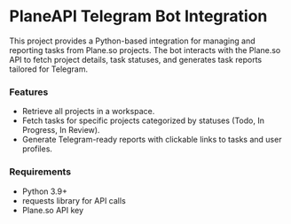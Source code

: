 # PlaneAPI Telegram Bot Integration

This project provides a Python-based integration for managing and reporting tasks from Plane.so projects. The bot interacts with the Plane.so API to fetch project details, task statuses, and generates task reports tailored for Telegram.

### Features

- Retrieve all projects in a workspace.
- Fetch tasks for specific projects categorized by statuses (Todo, In Progress, In Review).
- Generate Telegram-ready reports with clickable links to tasks and user profiles.

### Requirements

- Python 3.9+
- requests library for API calls
- Plane.so API key